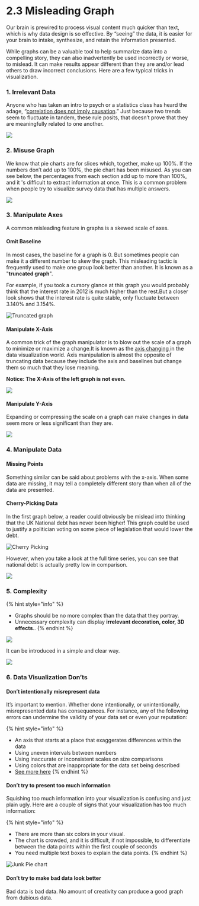 # 2.3 Misleading Graph

Our brain is prewired to process visual content much quicker than text, which is why data design is so effective. By “seeing” the data, it is easier for your brain to intake, synthesize, and retain the information presented.

While graphs can be a valuable tool to help summarize data into a compelling story, they can also inadvertently be used incorrectly or worse, to mislead. It can make results appear different than they are and/or lead others to draw incorrect conclusions.  Here are a few typical tricks in visualization.

### 1. Irrelevant Data

Anyone who has taken an intro to psych or a statistics class has heard the adage, “[correlation does not imply causation](http://en.wikipedia.org/wiki/Correlation_does_not_imply_causation).” Just because two trends seem to fluctuate in tandem, these rule posits, that doesn’t prove that they are meaningfully related to one another. 

![](../.gitbook/assets/a-famous-spurious-correlationstylervigencom.png)

### 2. Misuse Graph

We know that pie charts are for slices which, together, make up 100%. If the numbers don’t add up to 100%, the pie chart has been misused. As you can see below, the percentages from each section add up to more than 100%, and it 's difficult to extract information at once. This is a common problem when people try to visualize survey data that has multiple answers.

![](../.gitbook/assets/misleading-graphs-2020-examples-3.jpg)

### 3. Manipulate Axes

A common misleading feature in graphs is a skewed scale of axes.

#### Omit Baseline

In most cases,  the baseline for a graph is 0. But sometimes people can make it a different number to skew the graph. This misleading tactic is frequently used to make one group look better than another. It is known as a "**truncated graph**". 

For example, if you took a cursory glance at this graph you would probably think that the  interest rate  in 2012 is much higher than the rest.But a closer look shows that the interest  rate  is quite stable, only fluctuate  between 3.140%  and 3.154%.

![Truncated graph](../.gitbook/assets/misleading1_yaxis.png)

#### Manipulate X-Axis

A common trick of the graph manipulator is to blow out the scale of a graph to minimize or maximize a change.It is known as the [axis changing ](https://en.wikipedia.org/wiki/Misleading_graph#Axis_changes)in the data visualization world. Axis manipulation is almost the opposite of truncating data because they include the axis and baselines but change them so much that they lose meaning.

**Notice: The X-Axis of the left graph is not even.** 

![](../.gitbook/assets/screenshot-2020-07-13-at-23.16.18.png)

#### Manipulate Y-Axis

Expanding or compressing the scale on a graph can make changes in data seem more or less significant than they are.

![](../.gitbook/assets/munipulate-y.png)

### 4. Manipulate Data

#### Missing Points

Something similar can be said about problems with the x-axis. When some data are missing,  it may tell a completely different story than when all of the data are presented.

#### Cherry-Picking Data

In the first graph below, a reader could obviously be mislead into thinking that the UK National debt has never been higher! This graph could be used to justify a politician voting on some piece of legislation that would lower the debt.

![Cherry Picking](../.gitbook/assets/misleading-graphs-12.png)

However, when you take a look at the full time series, you can see that national debt is actually pretty low in comparison.

![](../.gitbook/assets/misleading-graphs-13.png)

### 5. Complexity

{% hint style="info" %}
* Graphs should be no more  complex  than the data that they portray.
* Unnecessary complexity can display **irrelevant decoration, color, 3D effects**..
{% endhint %}

![](../.gitbook/assets/screenshot-2020-07-13-at-23.08.53.png)

It can be introduced in a simple and clear way.

![](../.gitbook/assets/age-of-enrollment1.png)

### 6. Data Visualization Don’ts

#### Don’t intentionally misrepresent data

It’s important to mention. Whether done intentionally, or unintentionally, misrepresented data has consequences. For instance, any of the following errors can undermine the validity of your data set or even your reputation:

{% hint style="info" %}
* An axis that starts at a place that exaggerates differences within the data
* Using uneven intervals between numbers
* Using inaccurate or inconsistent scales on size comparisons
* Using colors that are inappropriate for the data set being described
* [See more here](https://app.gitbook.com/@ivywang/s/crash-visulisation/~/drafts/-MC9E1ij1G2mNRhHh6Nt/tricks-in-visualisation/2.3-tricks-in-visualization#3-manipulate-axes)
{% endhint %}

#### Don’t try to present too much information

Squishing too much information into your visualization is confusing and just plain ugly. Here are a couple of signs that your visualization has too much information:

{% hint style="info" %}
* There are more than six colors in your visual.
* The chart is crowded, and it is difficult, if not impossible, to differentiate between the data points within the first couple of seconds
* You need multiple text boxes to explain the data points.
{% endhint %}

![Junk Pie chart](../.gitbook/assets/image2017-8-1-9_47_21.png)

#### Don’t try to make bad data look better

Bad data is bad data. No amount of creativity can produce a good graph from dubious data.

